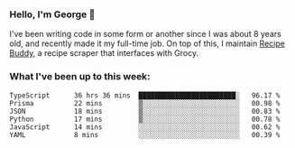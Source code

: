 ### Hello, I'm George 👋

I've been writing code in some form or another since I was about 8 years old, and recently made it my full-time job. On top of this, I maintain [Recipe Buddy](https://github.com/georgegebbett/recipe-buddy), a recipe scraper that interfaces with Grocy.  

<!--
**georgegebbett/georgegebbett** is a ✨ _special_ ✨ repository because its `README.md` (this file) appears on your GitHub profile.

Here are some ideas to get you started:

- 🔭 I’m currently working on ...
- 🌱 I’m currently learning ...
- 👯 I’m looking to collaborate on ...
- 🤔 I’m looking for help with ...
- 💬 Ask me about ...
- 📫 How to reach me: ...
- 😄 Pronouns: ...
- ⚡ Fun fact: ...
-->

### What I've been up to this week:
<!--START_SECTION:waka-->

```text
TypeScript      36 hrs 36 mins  ████████████████████████░   96.17 %
Prisma          22 mins         ▒░░░░░░░░░░░░░░░░░░░░░░░░   00.98 %
JSON            18 mins         ▒░░░░░░░░░░░░░░░░░░░░░░░░   00.83 %
Python          17 mins         ▒░░░░░░░░░░░░░░░░░░░░░░░░   00.78 %
JavaScript      14 mins         ░░░░░░░░░░░░░░░░░░░░░░░░░   00.62 %
YAML            8 mins          ░░░░░░░░░░░░░░░░░░░░░░░░░   00.39 %
```

<!--END_SECTION:waka-->
